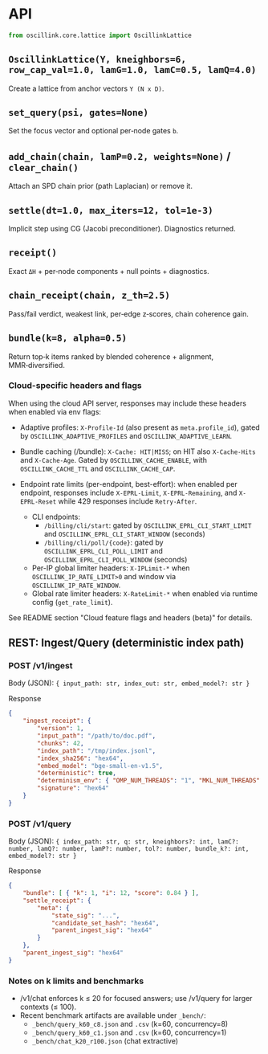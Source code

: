 # API

```python
from oscillink.core.lattice import OscillinkLattice
```

## `OscillinkLattice(Y, kneighbors=6, row_cap_val=1.0, lamG=1.0, lamC=0.5, lamQ=4.0)`
Create a lattice from anchor vectors `Y (N x D)`.

## `set_query(psi, gates=None)`
Set the focus vector and optional per‑node gates `b`.

## `add_chain(chain, lamP=0.2, weights=None)` / `clear_chain()`
Attach an SPD chain prior (path Laplacian) or remove it.

## `settle(dt=1.0, max_iters=12, tol=1e-3)`
Implicit step using CG (Jacobi preconditioner). Diagnostics returned.

## `receipt()`
Exact `ΔH` + per‑node components + null points + diagnostics.

## `chain_receipt(chain, z_th=2.5)`
Pass/fail verdict, weakest link, per‑edge z‑scores, chain coherence gain.

## `bundle(k=8, alpha=0.5)`
Return top‑k items ranked by blended coherence + alignment, MMR‑diversified.

### Cloud-specific headers and flags

When using the cloud API server, responses may include these headers when enabled via env flags:

- Adaptive profiles: `X-Profile-Id` (also present as `meta.profile_id`), gated by `OSCILLINK_ADAPTIVE_PROFILES` and `OSCILLINK_ADAPTIVE_LEARN`.
- Bundle caching (/bundle): `X-Cache: HIT|MISS`; on HIT also `X-Cache-Hits` and `X-Cache-Age`. Gated by `OSCILLINK_CACHE_ENABLE`, with `OSCILLINK_CACHE_TTL` and `OSCILLINK_CACHE_CAP`.

- Endpoint rate limits (per-endpoint, best-effort): when enabled per endpoint, responses include `X-EPRL-Limit`, `X-EPRL-Remaining`, and `X-EPRL-Reset` while 429 responses include `Retry-After`.
	- CLI endpoints:
		- `/billing/cli/start`: gated by `OSCILLINK_EPRL_CLI_START_LIMIT` and `OSCILLINK_EPRL_CLI_START_WINDOW` (seconds)
		- `/billing/cli/poll/{code}`: gated by `OSCILLINK_EPRL_CLI_POLL_LIMIT` and `OSCILLINK_EPRL_CLI_POLL_WINDOW` (seconds)
	- Per-IP global limiter headers: `X-IPLimit-*` when `OSCILLINK_IP_RATE_LIMIT>0` and window via `OSCILLINK_IP_RATE_WINDOW`.
	- Global rate limiter headers: `X-RateLimit-*` when enabled via runtime config (`get_rate_limit`).

See README section "Cloud feature flags and headers (beta)" for details.

## REST: Ingest/Query (deterministic index path)

### POST /v1/ingest

Body (JSON): `{ input_path: str, index_out: str, embed_model?: str }`

Response

```json
{
	"ingest_receipt": {
		"version": 1,
		"input_path": "/path/to/doc.pdf",
		"chunks": 42,
		"index_path": "/tmp/index.jsonl",
		"index_sha256": "hex64",
		"embed_model": "bge-small-en-v1.5",
		"deterministic": true,
		"determinism_env": { "OMP_NUM_THREADS": "1", "MKL_NUM_THREADS": "1" },
		"signature": "hex64"
	}
}
```

### POST /v1/query

Body (JSON): `{ index_path: str, q: str, kneighbors?: int, lamC?: number, lamQ?: number, lamP?: number, tol?: number, bundle_k?: int, embed_model?: str }`

Response

```json
{
	"bundle": [ { "k": 1, "i": 12, "score": 0.84 } ],
	"settle_receipt": {
		"meta": {
			"state_sig": "...",
			"candidate_set_hash": "hex64",
			"parent_ingest_sig": "hex64"
		}
	},
	"parent_ingest_sig": "hex64"
}
```

### Notes on k limits and benchmarks

- /v1/chat enforces k ≤ 20 for focused answers; use /v1/query for larger contexts (≤ 100).
- Recent benchmark artifacts are available under `_bench/`:
	- `_bench/query_k60_c8.json` and `.csv` (k=60, concurrency=8)
	- `_bench/query_k60_c1.json` and `.csv` (k=60, concurrency=1)
	- `_bench/chat_k20_r100.json` (chat extractive)
